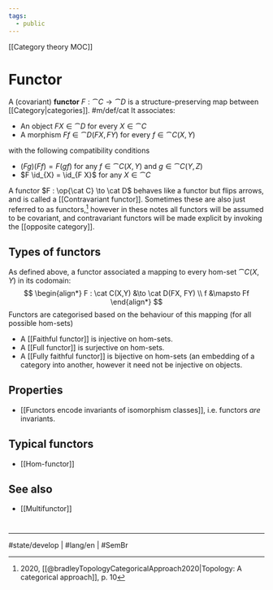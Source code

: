 ```yaml
---
tags:
  - public
---
```

[[Category theory MOC]]
# Functor

A (covariant) **functor** $F : \cat C \to \cat D$ is a structure-preserving map between [[Category|categories]]. #m/def/cat
It associates:

- An object $FX \in \cat D$ for every $X \in \cat C$
- A morphism $Ff \in \cat D(FX, FY)$ for every $f \in \cat C(X, Y)$

with the following compatibility conditions

- $(Fg)(Ff) = F(gf)$ for any $f \in \cat C(X, Y)$ and $g \in \cat C (Y, Z)$
- $F \id_{X} = \id_{F X}$ for any $X \in \cat C$

A functor $F : \op{\cat C} \to \cat D$ behaves like a functor but flips arrows, and is called a [[Contravariant functor]].
Sometimes these are also just referred to as functors,[^br]
however in these notes all functors will be assumed to be covariant,
and contravariant functors will be made explicit by invoking the [[opposite category]].

[^br]: 2020, [[@bradleyTopologyCategoricalApproach2020|Topology: A categorical approach]], p. 10

## Types of functors

As defined above, a functor associated a mapping to every hom-set $\cat C(X, Y)$ in its codomain:
$$
\begin{align*}
F : \cat C(X,Y) &\to \cat D(FX, FY) \\
f &\mapsto Ff
\end{align*}
$$
Functors are categorised based on the behaviour of this mapping (for all possible hom-sets)

- A [[Faithful functor]] is injective on hom-sets.
- A [[Full functor]] is surjective on hom-sets.
- A [[Fully faithful functor]] is bijective on hom-sets (an embedding of a category into another, however it need not be injective on objects.

## Properties

- [[Functors encode invariants of isomorphism classes]], i.e. functors _are_ invariants.

## Typical functors

- [[Hom-functor]]

## See also

- [[Multifunctor]]

#
---
#state/develop | #lang/en | #SemBr